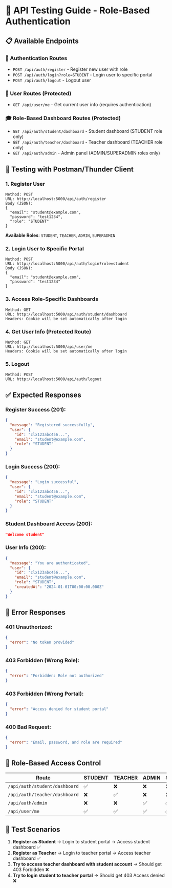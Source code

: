 # 🧪 API Testing Guide - Role-Based Authentication

## 📋 Available Endpoints

### 🔐 Authentication Routes
- `POST /api/auth/register` - Register new user with role
- `POST /api/auth/login?role=STUDENT` - Login user to specific portal
- `POST /api/auth/logout` - Logout user

### 👤 User Routes (Protected)
- `GET /api/user/me` - Get current user info (requires authentication)

### 🎓 Role-Based Dashboard Routes (Protected)
- `GET /api/auth/student/dashboard` - Student dashboard (STUDENT role only)
- `GET /api/auth/teacher/dashboard` - Teacher dashboard (TEACHER role only)
- `GET /api/auth/admin` - Admin panel (ADMIN/SUPERADMIN roles only)

## 🔬 Testing with Postman/Thunder Client

### 1. Register User
```
Method: POST
URL: http://localhost:5000/api/auth/register
Body (JSON):
{
  "email": "student@example.com",
  "password": "test1234",
  "role": "STUDENT"
}
```

**Available Roles**: `STUDENT`, `TEACHER`, `ADMIN`, `SUPERADMIN`

### 2. Login User to Specific Portal
```
Method: POST
URL: http://localhost:5000/api/auth/login?role=student
Body (JSON):
{
  "email": "student@example.com",
  "password": "test1234"
}
```

### 3. Access Role-Specific Dashboards
```
Method: GET
URL: http://localhost:5000/api/auth/student/dashboard
Headers: Cookie will be set automatically after login
```

### 4. Get User Info (Protected Route)
```
Method: GET
URL: http://localhost:5000/api/user/me
Headers: Cookie will be set automatically after login
```

### 5. Logout
```
Method: POST
URL: http://localhost:5000/api/auth/logout
```

## ✅ Expected Responses

### Register Success (201):
```json
{
  "message": "Registered successfully",
  "user": {
    "id": "clx123abc456...",
    "email": "student@example.com",
    "role": "STUDENT"
  }
}
```

### Login Success (200):
```json
{
  "message": "Login successful",
  "user": {
    "id": "clx123abc456...",
    "email": "student@example.com",
    "role": "STUDENT"
  }
}
```

### Student Dashboard Access (200):
```json
"Welcome student"
```

### User Info (200):
```json
{
  "message": "You are authenticated",
  "user": {
    "id": "clx123abc456...",
    "email": "student@example.com",
    "role": "STUDENT",
    "createdAt": "2024-01-01T00:00:00.000Z"
  }
}
```

## 🚨 Error Responses

### 401 Unauthorized:
```json
{
  "error": "No token provided"
}
```

### 403 Forbidden (Wrong Role):
```json
{
  "error": "Forbidden: Role not authorized"
}
```

### 403 Forbidden (Wrong Portal):
```json
{
  "error": "Access denied for student portal"
}
```

### 400 Bad Request:
```json
{
  "error": "Email, password, and role are required"
}
```

## 🔑 Role-Based Access Control

| Route | STUDENT | TEACHER | ADMIN | SUPERADMIN |
|-------|---------|---------|-------|------------|
| `/api/auth/student/dashboard` | ✅ | ❌ | ❌ | ❌ |
| `/api/auth/teacher/dashboard` | ❌ | ✅ | ❌ | ❌ |
| `/api/auth/admin` | ❌ | ❌ | ✅ | ✅ |
| `/api/user/me` | ✅ | ✅ | ✅ | ✅ |

## 🎯 Test Scenarios

1. **Register as Student** → Login to student portal → Access student dashboard ✅
2. **Register as Teacher** → Login to teacher portal → Access teacher dashboard ✅
3. **Try to access teacher dashboard with student account** → Should get 403 Forbidden ❌
4. **Try to login student to teacher portal** → Should get 403 Access denied ❌
